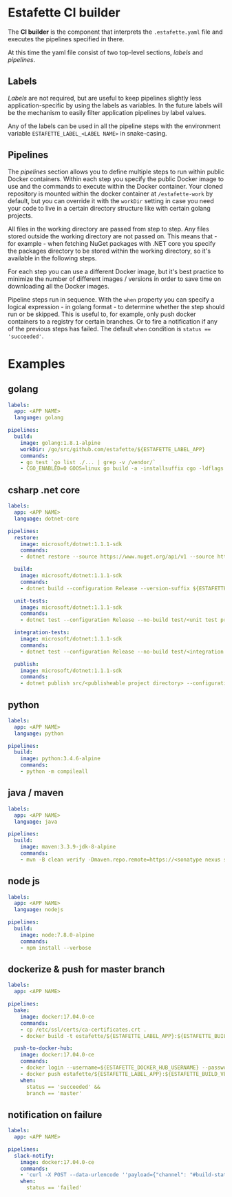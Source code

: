 # Estafette CI builder

The **CI builder** is the component that interprets the `.estafette.yaml` file and executes the pipelines specified in there.

At this time the yaml file consist of two top-level sections, _labels_ and _pipelines_.

## Labels

_Labels_ are not required, but are useful to keep pipelines slightly less application-specific by using the labels as variables. In the future labels will be the mechanism to easily filter application pipelines by label values.

Any of the labels can be used in all the pipeline steps with the environment variable `ESTAFETTE_LABEL_<LABEL NAME>` in snake-casing.

## Pipelines

The _pipelines_ section allows you to define multiple steps to run within public Docker containers. Within each step you specify the public Docker image to use and the commands to execute within the Docker container. Your cloned repository is mounted within the docker container at `/estafette-work` by default, but you can override it with the `workDir` setting in case you need your code to live in a certain directory structure like with certain golang projects.

All files in the working directory are passed from step to step. Any files stored outside the working directory are not passed on. This means that - for example - when fetching NuGet packages with .NET core you specify the packages directory to be stored within the working directory, so it's available in the following steps.

For each step you can use a different Docker image, but it's best practice to minimize the number of different images / versions in order to save time on downloading all the Docker images.

Pipeline steps run in sequence. With the `when` property you can specify a logical expression - in golang format - to determine whether the step should run or be skipped. This is useful to, for example, only push docker containers to a registry for certain branches. Or to fire a notification if any of the previous steps has failed. The default `when` condition is `status == 'succeeded'`.

# Examples

## golang

```yaml
labels:
  app: <APP NAME>
  language: golang

pipelines:
  build:
    image: golang:1.8.1-alpine
    workDir: /go/src/github.com/estafette/${ESTAFETTE_LABEL_APP}
    commands:
    - go test `go list ./... | grep -v /vendor/`
    - CGO_ENABLED=0 GOOS=linux go build -a -installsuffix cgo -ldflags "-X main.version=${ESTAFETTE_BUILD_VERSION} -X main.revision=${ESTAFETTE_GIT_REVISION} -X main.branch=${ESTAFETTE_GIT_BRANCH} -X main.buildDate=${ESTAFETTE_BUILD_DATETIME}" -o ./publish/${ESTAFETTE_LABEL_APP} .
```

## csharp .net core

```yaml
labels:
  app: <APP NAME>
  language: dotnet-core

pipelines:
  restore:
    image: microsoft/dotnet:1.1.1-sdk
    commands:
    - dotnet restore --source https://www.nuget.org/api/v1 --source http://nuget-server.tooling/nuget --packages .nuget/packages

  build:
    image: microsoft/dotnet:1.1.1-sdk
    commands:
    - dotnet build --configuration Release --version-suffix ${ESTAFETTE_BUILD_VERSION_PATCH}

  unit-tests:
    image: microsoft/dotnet:1.1.1-sdk
    commands:
    - dotnet test --configuration Release --no-build test/<unit test project directory/<unit test project file>.csproj

  integration-tests:
    image: microsoft/dotnet:1.1.1-sdk
    commands:
    - dotnet test --configuration Release --no-build test/<integration test project directory>/<integration test project file>.csproj

  publish:
    image: microsoft/dotnet:1.1.1-sdk
    commands:
    - dotnet publish src/<publisheable project directory> --configuration Release --runtime debian.8-x64 --version-suffix ${ESTAFETTE_BUILD_VERSION_PATCH} --output ./publish
```

## python

```yaml
labels:
  app: <APP NAME>
  language: python

pipelines:
  build:
    image: python:3.4.6-alpine
    commands:
    - python -m compileall
```

## java / maven

```yaml
labels:
  app: <APP NAME>
  language: java

pipelines:
  build:
    image: maven:3.3.9-jdk-8-alpine
    commands:
    - mvn -B clean verify -Dmaven.repo.remote=https://<sonatype nexus server>/content/groups/public
```

## node js

```yaml
labels:
  app: <APP NAME>
  language: nodejs

pipelines:
  build:
    image: node:7.8.0-alpine
    commands:
    - npm install --verbose
```

## dockerize & push for master branch

```yaml
labels:
  app: <APP NAME>

pipelines:
  bake:
    image: docker:17.04.0-ce
    commands:
    - cp /etc/ssl/certs/ca-certificates.crt .
    - docker build -t estafette/${ESTAFETTE_LABEL_APP}:${ESTAFETTE_BUILD_VERSION} .

  push-to-docker-hub:
    image: docker:17.04.0-ce
    commands:
    - docker login --username=${ESTAFETTE_DOCKER_HUB_USERNAME} --password="${ESTAFETTE_DOCKER_HUB_PASSWORD}"
    - docker push estafette/${ESTAFETTE_LABEL_APP}:${ESTAFETTE_BUILD_VERSION}
    when:
      status == 'succeeded' &&
      branch == 'master'
```

## notification on failure

```yaml
labels:
  app: <APP NAME>

pipelines:
  slack-notify:
    image: docker:17.04.0-ce
    commands:
    - 'curl -X POST --data-urlencode ''payload={"channel": "#build-status", "username": "<DOCKER HUB USERNAME>", "text": "Build ''${ESTAFETTE_BUILD_VERSION}'' for ''${ESTAFETTE_LABEL_APP}'' has failed!"}'' ${ESTAFETTE_SLACK_WEBHOOK}'
    when:
      status == 'failed'
```
